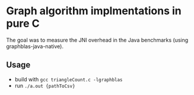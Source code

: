 # Graph algorithm implmentations in pure C

The goal was to measure the JNI overhead in the Java benchmarks (using graphblas-java-native).

## Usage
* build with `gcc triangleCount.c -lgraphblas`
* run `./a.out {pathToCsv}`
